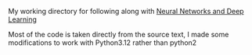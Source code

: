 My working directory for following along with [Neural Networks and Deep Learning](http://neuralnetworksanddeeplearning.com/index.html)

Most of the code is taken directly from the source text, I made some modifications to work with Python3.12 rather than python2